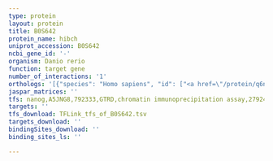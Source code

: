 ```yaml
---
type: protein
layout: protein
title: B0S642
protein_name: hibch
uniprot_accession: B0S642
ncbi_gene_id: '-'
organism: Danio rerio
function: target gene
number_of_interactions: '1'
orthologs: '[{"species": "Homo sapiens", "id": ["<a href=\"/protein/q6nvy1\">Q6NVY1</a>"]}, {"species": "Mus musculus", "id": ["<a href=\"/protein/q8qzs1\">Q8QZS1</a>"]}, {"species": "Rattus norvegicus", "id": ["<a href=\"/protein/q5xie6\">Q5XIE6</a>"]}, {"species": "Drosophila melanogaster", "id": ["<a href=\"/protein/q960k8\">Q960K8</a>"]}, {"species": "Caenorhabditis elegans", "id": ["<a href=\"/protein/q19278\">Q19278</a>"]}, {"species": "Saccharomyces cerevisiae", "id": ["<a href=\"/protein/p28817\">P28817</a>"]}]'
jaspar_matrices: ''
tfs: nanog,A5JNG8,792333,GTRD,chromatin immunoprecipitation assay,27924024%5Buid%5D,No
targets: ''
tfs_download: TFLink_tfs_of_B0S642.tsv
targets_download: ''
bindingSites_download: ''
binding_sites_ls: ''

---
```


